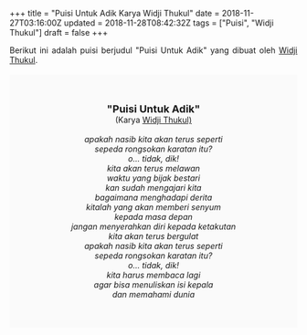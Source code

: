 +++
title = "Puisi Untuk Adik Karya Widji Thukul"
date = 2018-11-27T03:16:00Z
updated = 2018-11-28T08:42:32Z
tags = ["Puisi", "Widji Thukul"]
draft = false
+++

<div dir="ltr" style="text-align: left;" trbidi="on"><div style="text-align: justify;">Berikut ini adalah puisi berjudul "Puisi Untuk Adik" yang dibuat oleh <a href="https://ensiklopedia.kemdikbud.go.id/sastra/artikel/Wiji_Thukul" target="_blank">Widji Thukul</a>. </div><br /><div style="background: #FAFAFA; font-size: 14px; height: auto; margin: 0 auto; padding: 50px; text-align: center; width: auto;"><span style="font-size: 18px;"><b>"Puisi Untuk Adik"</b></span><br />(Karya <a href="https://www.sekata.web.id/tags/widji-thukul" target="_blank">Widji Thukul)</a> <br /><br /><i>apakah nasib kita akan terus seperti</i><br /><i>sepeda rongsokan karatan itu?</i><br /><i>o… tidak, dik!</i><br /><i>kita akan terus melawan</i><br /><i>waktu yang bijak bestari</i><br /><i>kan sudah mengajari kita</i><br /><i>bagaimana menghadapi derita</i><br /><i>kitalah yang akan memberi senyum</i><br /><i>kepada masa depan</i><br /><i>jangan menyerahkan diri kepada ketakutan</i><br /><i>kita akan terus bergulat</i><br /><i>apakah nasib kita akan terus seperti</i><br /><i>sepeda rongsokan karatan itu?</i><br /><i>o… tidak, dik!</i><br /><i>kita harus membaca lagi</i><br /><i>agar bisa menuliskan isi kepala</i><br /><i>dan memahami dunia</i></div></div>
